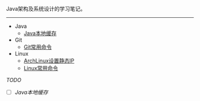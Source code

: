 Java架构及系统设计的学习笔记。

---

- Java
    - [Java本地缓存](java/Java本地缓存.md)
- Git
    - [Git常用命令](git/Git常用命令.md)
- Linux
    - [ArchLinux设置静态IP](linux/ArchLinux设置静态IP.md)
    - [Linux常用命令](linux/Linux常用命令.md)
    

*TODO*

- [ ] *Java本地缓存*
